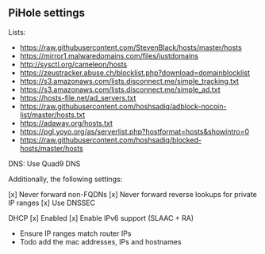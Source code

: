 ## PiHole settings

Lists:
- https://raw.githubusercontent.com/StevenBlack/hosts/master/hosts
- https://mirror1.malwaredomains.com/files/justdomains
- http://sysctl.org/cameleon/hosts
- https://zeustracker.abuse.ch/blocklist.php?download=domainblocklist
- https://s3.amazonaws.com/lists.disconnect.me/simple_tracking.txt
- https://s3.amazonaws.com/lists.disconnect.me/simple_ad.txt
- https://hosts-file.net/ad_servers.txt
- https://raw.githubusercontent.com/hoshsadiq/adblock-nocoin-list/master/hosts.txt
- https://adaway.org/hosts.txt
- https://pgl.yoyo.org/as/serverlist.php?hostformat=hosts&showintro=0
- https://raw.githubusercontent.com/hoshsadiq/blocked-hosts/master/hosts

DNS:
Use Quad9 DNS

Additionally, the following settings:

[x] Never forward non-FQDNs
[x] Never forward reverse lookups for private IP ranges
[x] Use DNSSEC

DHCP
[x] Enabled
[x] Enable IPv6 support (SLAAC + RA)

- Ensure IP ranges match router IPs
- Todo add the mac addresses, IPs and hostnames
